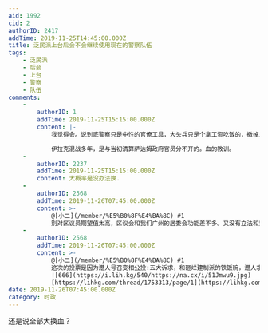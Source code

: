 ```yaml
---
aid: 1992
cid: 2
authorID: 2417
addTime: 2019-11-25T14:45:00.000Z
title: 泛民派上台后会不会继续使用现在的警察队伍
tags:
    - 泛民派
    - 后会
    - 上台
    - 警察
    - 队伍
comments:
    -
        authorID: 1
        addTime: 2019-11-25T15:15:00.000Z
        content: |-
            我觉得会。说到底警察只是中性的官僚工具，大头兵只是个拿工资吃饭的，撤掉几个头目整肃纪律肯定是有的，全部大换血，分明是制造反对派。

            伊拉克混战多年，是与当初清算萨达姆政府官员分不开的。血的教训。
    -
        authorID: 2237
        addTime: 2019-11-25T15:15:00.000Z
        content: 大概率是没办法换.
    -
        authorID: 2568
        addTime: 2019-11-26T07:45:00.000Z
        content: >-
            @[小二](/member/%E5%B0%8F%E4%BA%8C) #1
            别对区议员期望值太高，区议会和我们广州的居委会功能差不多。又没有立法和监督审批功能，以前都是建制派养老的地方，唯一一点政治功能就是小圈子选举，在香港的1200人选特首委员会有一百多张选票。但是即使这百多张选票全拿，再加上泛民的票数顶破天也就占总数的三分之一，象征意义大于实际意义。
    -
        authorID: 2568
        addTime: 2019-11-26T07:45:00.000Z
        content: >-
            @[小二](/member/%E5%B0%8F%E4%BA%8C) #1
            这次的投票是因为港人号召变相公投:五大诉求，和砸烂建制派的铁饭碗，港人才会出来投票的，以前都是建制派躺着连任。别说投票，连参选人都没几个。这次多出来的席位很多是年轻素人报名参选。
            ![666](https://i.lih.kg/540/https://na.cx/i/51Jmwu9.jpg)
            [https://lihkg.com/thread/1753313/page/1](https://lihkg.com/thread/1753313/page/1)
date: 2019-11-26T07:45:00.000Z
category: 时政
---
```


还是说全部大换血？
